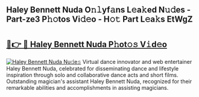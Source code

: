 ## Haley Bennett Nuda O𝚗𝚕yf𝚊ns L𝚎a𝚔ed N𝚞𝚍es - Part-ze3 P𝚑𝚘tos Vi𝚍𝚎o - H𝚘𝚝 Part L𝚎a𝚔s EtWgZ

# <h2><a href="http://kfddbc.oniu.top/?m=Haley+Bennett+Nuda">🔗👉 🔴 Haley Bennett Nuda P𝚑ot𝚘𝚜 V𝚒d𝚎o</a></h2>

[![Haley Bennett Nuda Nu𝚍e𝚜](https://i.imgur.com/0qMVB7G.gif)](http://kfddbc.oniu.top/?m=Haley+Bennett+Nuda)
Virtual dance innovator and web entertainer Haley Bennett Nuda, celebrated for disseminating dance and lifestyle inspiration through solo and collaborative dance acts and short films. Outstanding magician's assistant Haley Bennett Nuda, recognized for their remarkable abilities and accomplishments in assisting magicians.  
